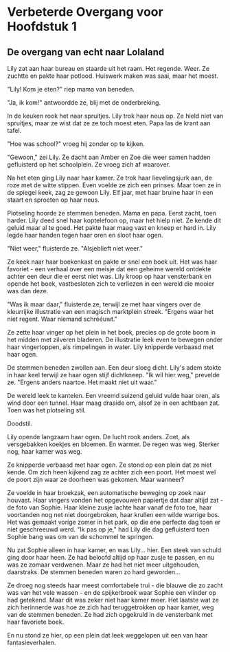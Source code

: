 # Verbeterde Overgang voor Hoofdstuk 1

## De overgang van echt naar Lolaland

Lily zat aan haar bureau en staarde uit het raam. Het regende. Weer. Ze zuchtte en pakte haar potlood. Huiswerk maken was saai, maar het moest.

"Lily! Kom je eten?" riep mama van beneden.

"Ja, ik kom!" antwoordde ze, blij met de onderbreking.

In de keuken rook het naar spruitjes. Lily trok haar neus op. Ze hield niet van spruitjes, maar ze wist dat ze ze toch moest eten. Papa las de krant aan tafel.

"Hoe was school?" vroeg hij zonder op te kijken.

"Gewoon," zei Lily. Ze dacht aan Amber en Zoe die weer samen hadden gefluisterd op het schoolplein. Ze vroeg zich af waarover.

Na het eten ging Lily naar haar kamer. Ze trok haar lievelingsjurk aan, de roze met de witte stippen. Even voelde ze zich een prinses. Maar toen ze in de spiegel keek, zag ze gewoon Lily. Elf jaar, met haar bruine haar in een staart en sproeten op haar neus.

Plotseling hoorde ze stemmen beneden. Mama en papa. Eerst zacht, toen harder. Lily deed snel haar koptelefoon op, maar het hielp niet. Ze kende dit geluid maar al te goed. Het pakte haar maag vast en kneep er hard in. Lily legde haar handen tegen haar oren en sloot haar ogen. 

"Niet weer," fluisterde ze. "Alsjeblieft niet weer."

Ze keek naar haar boekenkast en pakte er snel een boek uit. Het was haar favoriet - een verhaal over een meisje dat een geheime wereld ontdekte achter een deur die er eerst niet was. Lily kroop op haar vensterbank en opende het boek, vastbesloten zich te verliezen in een wereld die mooier was dan deze.

"Was ik maar daar," fluisterde ze, terwijl ze met haar vingers over de kleurrijke illustratie van een magisch marktplein streek. "Ergens waar het niet regent. Waar niemand schrééuwt."

Ze zette haar vinger op het plein in het boek, precies op de grote boom in het midden met zilveren bladeren. De illustratie leek even te bewegen onder haar vingertoppen, als rimpelingen in water. Lily knipperde verbaasd met haar ogen.

De stemmen beneden zwollen aan. Een deur sloeg dicht. Lily's adem stokte in haar keel terwijl ze haar ogen stijf dichtkneep. "Ik wil hier weg," prevelde ze. "Ergens anders naartoe. Het maakt niet uit waar."

De wereld leek te kantelen. Een vreemd suizend geluid vulde haar oren, als wind door een tunnel. Haar maag draaide om, alsof ze in een achtbaan zat. Toen was het plotseling stil.

Doodstil.

Lily opende langzaam haar ogen. De lucht rook anders. Zoet, als versgebakken koekjes en bloemen. En warmer. De regen was weg. Sterker nog, haar kamer was weg.

Ze knipperde verbaasd met haar ogen. Ze stond op een plein dat ze niet kende. Om zich heen kijkend zag ze achter zich een poort. Het moest wel de poort zijn waar ze doorheen was gekomen. Maar wanneer? 

Ze voelde in haar broekzak, een automatische beweging op zoek naar houvast. Haar vingers vonden het opgevouwen papiertje dat daar altijd zat - de foto van Sophie. Haar kleine zusje lachte haar vanaf de foto toe, haar voortanden nog net niet doorgebroken, haar krullen een wilde warrige bos. Het was gemaakt vorige zomer in het park, op die ene perfecte dag toen er niet geschreeuwd werd. "Ik pas op je," had Lily die dag gefluisterd toen Sophie bang was om van de schommel te springen. 

Nu zat Sophie alleen in haar kamer, en was Lily... hier. Een steek van schuld ging door haar heen. Ze had beloofd altijd op haar zusje te passen, en nu was ze zomaar verdwenen. Maar ze had het niet meer uitgehouden, daarstraks. De stemmen beneden waren zo hard geworden...

Ze droeg nog steeds haar meest comfortabele trui - die blauwe die zo zacht was van het vele wassen - en de spijkerbroek waar Sophie een vlinder op had getekend. Maar dit was zeker niet haar kamer meer. Het laatste wat ze zich herinnerde was hoe ze zich had teruggetrokken op haar kamer, weg van de stemmen beneden. Ze had zich opgekruld in de vensterbank met haar favoriete boek.

En nu stond ze hier, op een plein dat leek weggelopen uit een van haar fantasieverhalen.